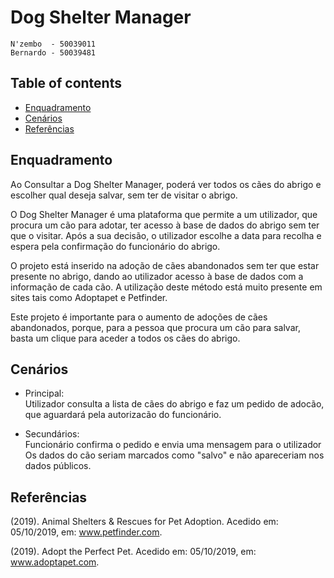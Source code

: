 # Dog Shelter Manager

	N'zembo  - 50039011
	Bernardo - 50039481
	
## Table of contents
* [Enquadramento](#Enquadramento)
* [Cenários](#Cenários)
* [Referências](#Referências)	
	 
	
## Enquadramento
Ao Consultar a Dog Shelter Manager, poderá ver todos os cães do abrigo e escolher qual deseja salvar, sem ter de visitar o abrigo.
	
O Dog Shelter Manager é uma plataforma que permite a um utilizador, que procura um cão para adotar, ter acesso à base de dados do abrigo sem ter que o visitar. Após a sua decisão, o utilizador escolhe a data para recolha e espera pela confirmação do funcionário do abrigo.

O projeto está inserido na adoção de cães abandonados sem ter que estar presente no abrigo, dando ao utilizador acesso à base de dados com a informação de cada cão. A utilização deste método está muito presente em sites tais como Adoptapet e Petfinder.

Este projeto é importante para o aumento de adoções de cães abandonados, porque, para a pessoa que procura um cão para salvar, basta um clique para aceder a todos os cães do abrigo.

## Cenários
* Principal:<br> Utilizador consulta a lista de cães do abrigo e faz um pedido de adocão, que aguardará pela autorizacão do funcionário.

* Secundários:<br> Funcionário confirma o pedido e envia uma mensagem para o utilizador<br>
Os dados do cão seriam marcados como "salvo" e não apareceriam nos dados públicos.
## Referências
(2019). Animal Shelters & Rescues for Pet Adoption. Acedido em: 05/10/2019, em: www.petfinder.com.

(2019). Adopt the Perfect Pet. Acedido em: 05/10/2019, em: www.adoptapet.com.















